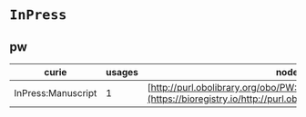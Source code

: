 # `InPress`
## pw
| curie              |   usages | nodes                                                                                                         |
|--------------------|----------|---------------------------------------------------------------------------------------------------------------|
| InPress:Manuscript |        1 | [http://purl.obolibrary.org/obo/PW:0000177](https://bioregistry.io/http://purl.obolibrary.org/obo/PW:0000177) |
